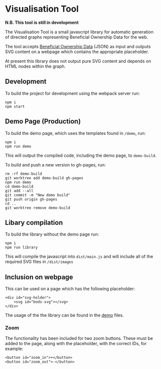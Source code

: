 # Visualisation Tool

**N.B. This tool is still in development**

The Visualisation Tool is a small javascript library for automatic generation of directed graphs representing Beneficial Ownership Data for the web.

The tool accepts [Beneficial Ownership Data](http://standard.openownership.org/) (JSON) as input and outputs SVG content on a webpage which contains the appropriate placeholder.

At present this library does not output pure SVG content and depends on HTML nodes within the graph.

## Development
To build the project for development using the webpack server run:

```
npm i
npm start
```

## Demo Page (Production)
To build the demo page, which uses the templates found in `/demo`, run:

```
npm i
npm run demo
```
This will output the compiled code, including the demo page, to `demo-build`.

To build and push a new version to gh-pages, run:
```
rm -rf demo-build
git worktree add demo-build gh-pages
npm run demo
cd demo-build
git add --all
git commit -m "New demo build"
git push origin gh-pages
cd ..
git worktree remove demo-build
```

## Libary compilation
To build the library without the demo page run:

```
npm i
npm run library
```
This will compile the javascript into `dist/main.js` and will include all of the required SVG files in `/dist/images`

## Inclusion on webpage

This can be used on a page which has the following placeholder:

```
<div id="svg-holder">
    <svg id="bods-svg"></svg>
</div>
```
The usage of the the library can be found in the [demo](demo/) files.

### Zoom

The functionality has been included for two zoom buttons. These must be added to the page, along with the placeholder, with the correct IDs, for example:

```
<button id="zoom_in">+</button>
<button id="zoom_out">-</button>
```
